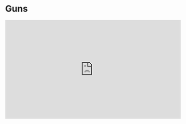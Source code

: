 # Guns

<iframe width="560" height="315" src="https://www.youtube.com/embed/2qugSjy5kRM" frameborder="0" allow="accelerometer; autoplay; clipboard-write; encrypted-media; gyroscope; picture-in-picture" allowfullscreen></iframe>
